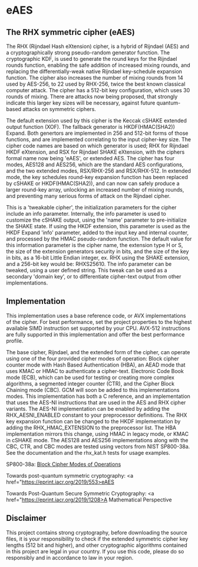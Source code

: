 # eAES
## The RHX symmetric cipher (eAES)
The RHX (Rijndael Hash eXtension) cipher, is a hybrid of Rijndael (AES) and a cryptographically strong pseudo-random generator function.
The cryptographic KDF, is used to generate the round keys for the Rijndael rounds function, enabling the safe addition of increased mixing rounds, 
and replacing the differentially-weak native Rijndael key-schedule expansion function.
The cipher also increases the number of mixing rounds from 14 used by AES-256, to 22 used by RHX-256, twice the best known classical computer attack.
The cipher has a 512-bit key configuration, which uses 30 rounds of mixing. 
There are attacks now being proposed, that strongly indicate this larger key sizes will be necessary, against future quantum-based attacks on symmetric ciphers.

The default extension used by this cipher is the Keccak cSHAKE extended output function (XOF).
The fallback generator is HKDF(HMAC(SHA2)) Expand.
Both genertors are implemented in 256 and 512-bit forms of those functions, and are implemented correlating to the input cipher-key size.
The cipher code names are based on which generator is used; RHX for Rijndael HKDF eXtension, and RSX for Rijndael SHAKE eXtension, 
with the ciphers formal name now being 'eAES', or extended AES.
The cipher has four modes, AES128 and AES256, which are the standard AES configurations, and the two extended modes, RSX/RHX-256 and RSX/RHX-512.
In extended mode, the key schedules round-key expansion function has been replaced by cSHAKE or HKDF(HMAC(SHA2)), and can now can safely produce a larger round-key array,
unlocking an increased number of mixing rounds, and preventing many serious forms of attack on the Rijndael cipher.

This is a 'tweakable cipher', the initialization parameters for the cipher include an info parameter.
Internally, the info parameter is used to customize the cSHAKE output, using the 'name' parameter to pre-initialize the SHAKE state. 
If using the HKDF extension, this parameter is used as the HKDF Expand 'info' parameter, added to the input key and internal counter, and processed by the HMAC pseudo-random function.
The default value for this information parameter is the cipher name, the extension type H or S, the size of the extension generators security in bits, 
and the size of the key in bits, as a 16-bit Little Endian integer, ex. RHX using the SHAKE extension, and a 256-bit key would be: RHXS25610.
The info parameter can be tweaked, using a user defined string. This tweak can be used as a secondary 'domain key', 
or to differentiate cipher-text output from other implementations.

## Implementation
This implementation uses a base reference code, or AVX implementations of the cipher. For best performance, set the project properties to the highest available SIMD instruction set supported by your CPU. AVX-512 instructions are fully supported in this implementation and offer the best performance profile.

The base cipher, Rijndael, and the extended form of the cipher, can operate using one of the four provided cipher modes of operation:
Block cipher counter mode with Hash Based Authentication (HBA),
an AEAD mode that uses KMAC or HMAC to authenticate a cipher-text.
Electronic Code Book mode (ECB), which can be used for testing or creating more complex algorithms, 
a segmented integer counter (CTR), and the Cipher Block Chaining mode (CBC). 
GCM will soon be added to this implementations modes.
This implementation has both a C reference, and an implementation that uses the AES-NI instructions that are used in the AES and RHX cipher variants. 
The AES-NI implementation can be enabled by adding the RHX_AESNI_ENABLED constant to your preprocessor definitions. 
The RHX key expansion function can be changed to the HKDF implementation by adding the RHX_HMAC_EXTENSION to the preprocessor list.
The HBA implementation mirrors this change, using HMAC in legacy mode, or KMAC in cSHAKE mode.
The AES128 and AES256 implementations along with the CBC, CTR, and CBC modes are tested using vectors from NIST SP800-38a. 
See the documentation and the rhx_kat.h tests for usage examples.

SP800-38a: <a href="http://nvlpubs.nist.gov/nistpubs/Legacy/SP/nistspecialpublication800-38a.pdf">Block Cipher Modes of Operations</a>

Towards post-quantum symmetric cryptography: <a href="https://eprint.iacr.org/2019/553>eAES</a>

Towards Post-Quantum Secure Symmetric Cryptography: <a href="https://eprint.iacr.org/2019/1208>A Mathematical Perspective</a>
 
## Disclaimer
This project contains strong cryptography, before downloading the source files, 
it is your responsibility to check if the extended symmetric cipher key lengths (512 bit and higher), and other cryptographic algorithms contained in this project are legal in your country. 
If you use this code, please do so responsibly and in accordance to law in your region.
